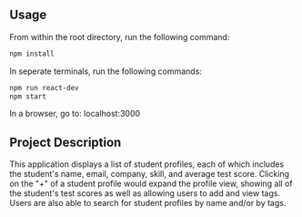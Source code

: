 ## Usage

From within the root directory, run the following command:

```sh
npm install
```

In seperate terminals, run the following commands:

```sh
npm run react-dev
npm start
```

In a browser, go to: localhost:3000


## Project Description

This application displays a list of student profiles, each of which includes the student's name, email, company, skill, and average test score. Clicking on the "+" of a student profile would expand the profile view, showing all of the student's test scores as well as allowing users to add and view tags. Users are also able to search for student profiles by name and/or by tags.